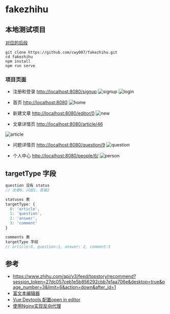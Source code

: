 # fakezhihu

## 本地测试项目

[对应的后段](https://github.com/cwy007/fakezhihu-server)

```shell
git clone https://github.com/cwy007/fakezhihu.git
cd fakezhihu
npm install
npm run serve
```

### 项目页面

* 注册和登录
<http://localhost:8080/signup>
![signup](https://tva1.sinaimg.cn/large/0081Kckwly1glassymxe4j30rs0hndx8.jpg)
![login](https://tva1.sinaimg.cn/large/0081Kckwly1glastwzmn8j30rs0ho4g7.jpg)

* 首页
<http://localhost:8080>
![home](https://tva1.sinaimg.cn/large/0081Kckwly1glasvqd0f0j30l10rsq8c.jpg)

* 新建文章
<http://localhost:8080/editor/0>
![new](https://tva1.sinaimg.cn/large/0081Kckwly1glaswt8y0qj30rs08fdgb.jpg)

* 文章详情页
<http://localhost:8080/article/46>

![article](https://tva1.sinaimg.cn/large/0081Kckwly1glasxvv6pwj30rs0qnjw9.jpg)

* 问题详情页
<http://localhost:8080/question/9>
![question](https://tva1.sinaimg.cn/large/0081Kckwly1glasypkwa9j30rs0iun1i.jpg)

* 个人中心
<http://localhost:8080/people/6/>
![person](https://tva1.sinaimg.cn/large/0081Kckwly1glaszbm6h2j30rs0nn7cn.jpg)

## targetType 字段

```js
question 没有 status
// 文章0、问题1、答案2

statuses 表
targetType: {
  0: 'article',
  1: 'question',
  2: 'answer',
  3: 'comment'
}

comments 表
targetType 字段
// article:0, question:1, answer: 2, comment:3
```

## 参考

* https://www.zhihu.com/api/v3/feed/topstory/recommend?session_token=27dc057ceb1e5b856292cbb7e1aa706e&desktop=true&page_number=3&limit=6&action=down&after_id=1
* [富文本编辑器](https://www.npmjs.com/package/vue-quill-editor)
* [Vue Devtools 配置open in editor](https://blog.csdn.net/qq_34707272/article/details/107381490)
* [使用Nginx实现反向代理](https://www.cnblogs.com/jmao/p/9908559.html)
